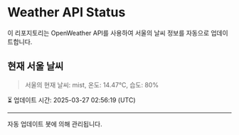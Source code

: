 
# Weather API Status

이 리포지토리는 OpenWeather API를 사용하여 서울의 날씨 정보를 자동으로 업데이트합니다.

## 현재 서울 날씨
> 서울의 현재 날씨: mist, 온도: 14.47°C, 습도: 80%

⏳ 업데이트 시간: 2025-03-27 02:56:19 (UTC)

---
자동 업데이트 봇에 의해 관리됩니다.
